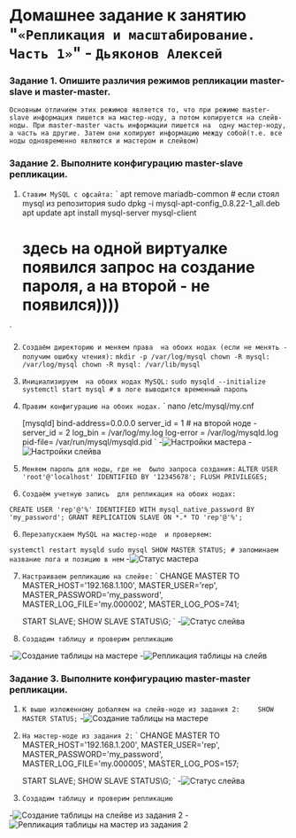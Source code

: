 # Домашнее задание к занятию "`«Репликация и масштабирование. Часть 1»`" - `Дьяконов Алексей`


### Задание 1.  Опишите различия режимов репликации master-slave и  master-master.

`Основным отличием этих режимов является то, что при режиме master-slave информация пишется на мастер-ноду, а потом копируется на слейв-ноды. При master-master часть информации пишется на  одну мастер-ноду, а часть на другие. Затем они копируют информацию между собой(т.е. все ноды одновременно являются и мастером и слейвом)`



### Задание 2. Выполните конфигурацию master-slave репликации.

1. `Ставим MySQL с офсайта:`
`
    apt remove mariadb-common # если стоял mysql из репозитория
    sudo dpkg -i mysql-apt-config_0.8.22-1_all.deb
    apt update
    apt install mysql-server mysql-client 
    # здесь на одной виртуалке появился запрос на создание пароля, а на второй  - не появился))))

`

2. `Создаём директорию и меняем права  на обоих нодах (если не менять - получим ошибку чтения):`
`
 mkdir -p /var/log/mysql
 chown -R mysql: /var/log/mysql
 chown -R mysql: /var/lib/mysql 
`
3. `Инициализируем  на обоих нодах MySQL:`
`
 sudo mysqld --initialize  
 systemctl start mysql # в логе выводится временный пароль
`
 
3. `Правим конфигурацию на обоих нодах.`
`
    nano /etc/mysql/my.cnf
    
    [mysqld]
    bind-address=0.0.0.0
    server_id = 1 # на второй ноде - server_id = 2
    log_bin = /var/log/my.log
    log-error = /var/log/mysqld.log
    pid-file= /var/run/mysql/mysqld.pid
`
-![Настройки мастера](./img/2_5_1.jpg)
-![Настройки слейва](./img/2_5_2.jpg)


4. `Меняем пароль для ноды, где не  было запроса создания:`
`
    ALTER USER 'root'@'localhost' IDENTIFIED BY '12345678';
    FLUSH PRIVILEGES;
`
5. `Создаём учетную запись  для репликация на обоих нодах:`

`
    CREATE USER 'rep'@'%' IDENTIFIED WITH mysql_native_password BY 'my_password';
    GRANT REPLICATION SLAVE ON *.* TO 'rep'@'%';
`

6. `Перезапускаем MySQL на мастер-ноде  и проверяем:`

`
    systemctl restart mysqld
    sudo mysql
    SHOW MASTER STATUS;
    # запоминаем название лога и позицию в нем
`
-![Статус мастера](./img/2_6.jpg)

7. `Настраиваем репликацию на слейве:`
`
    CHANGE MASTER TO MASTER_HOST='192.168.1.100', 
    MASTER_USER='rep', MASTER_PASSWORD='my_password', MASTER_LOG_FILE='my.000002',
    MASTER_LOG_POS=741;

    START SLAVE;
    SHOW SLAVE STATUS\G;
`
-![Статус слейва](./img/2_7.jpg)

8. `Создадим таблицу и проверим репликацию`

-![Создание таблицы на мастере](./img/2_8_1.jpg)
-![Репликация таблицы на слейв](./img/2_8_2.jpg)


### Задание 3. Выполните конфигурацию master-master репликации.

1. `К выше изложенному добаляем на слейв-ноде из задания 2:`
`    
        SHOW MASTER STATUS;
`
-![Создание таблицы на мастере](./img/3_1.jpg)
2. `На мастер-ноде из задания 2:`
`
    CHANGE MASTER TO MASTER_HOST='192.168.1.200', 
    MASTER_USER='rep', MASTER_PASSWORD='my_password', MASTER_LOG_FILE='my.000005',
    MASTER_LOG_POS=157;

    START SLAVE;
    SHOW SLAVE STATUS\G;
`
-![Статус слейва](./img/3_2.jpg)

3. `Создадим таблицу и проверим репликацию`

-![Создание таблицы на слейве из задания 2](./img/3_3_1.jpg)
-![Репликация таблицы на мастер из задания 2](./img/3_3_2.jpg)